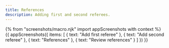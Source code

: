 ```yaml
---
title: References
description: Adding first and second referees.
---
```


{% from "screenshots/macro.njk" import appScreenshots with context %}
{{ appScreenshots({
  items: [
    { text: "Add first referee" },
    { text: "Add second referee" },
    { text: "References" },
    { text: "Review references" }
  ]
}) }}

